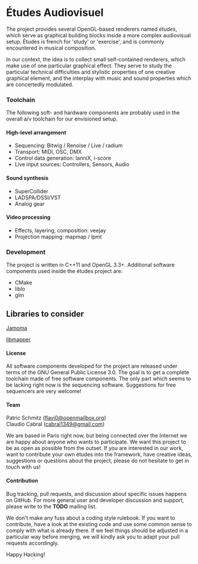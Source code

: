 # Études Audiovisuel

The project provides several OpenGL-based renderers named *études*,
which serve as graphical building blocks inside a more complex
audiovisual setup. Études is french for 'study' or 'exercise', and is
commonly encountered in musical composition.

In our context, the idea is to
collect small self-contained renderers, which make use of one
particular graphical effect. They serve to study the particular
technical difficulties and stylistic properties of one creative
graphical element, and the interplay with music and sound properties
which are concertedly modulated.

### Toolchain

The following soft- and hardware components are probably used in the
overall a/v toolchain for our envisioned setup.

#### High-level arrangement

- Sequencing: Bitwig / Renoise / Live / radium
- Transport: MIDI, OSC, DMX
- Control data generation: IanniX, i-score
- Live input sources: Controllers, Sensors, Audio
 
#### Sound synthesis

- SuperCollider
- LADSPA/DSSI/VST
- Analog gear

#### Video processing

- Effects, layering, composition: veejay
- Projection mapping: mapmap / lpmt


### Development

The project is written in C++11 and OpenGL 3.3+. Additional software
components used inside the études project are:

- CMake
- liblo
- glm

## Libraries to consider

[Jamoma](http://jamoma.org/)

[libmapper](https://github.com/libmapper/libmapper)

#### License

All software components developed for the project are released under
terms of the GNU General Public License 3.0. The goal is to get a
complete toolchain made of free software components. The only part
which seems to be lacking right now is the sequencing
software. Suggestions for free sequencers are very welcome!

#### Team

Patric Schmitz (<flavi0@openmailbox.org>)<br>
Claudio Cabral (<cabral1349@gmail.com>)

We are based in Paris right now, but being connected over the Internet
we are happy about anyone who wants to participate. We want this
project to be as open as possible from the outset. If you are
interested in our work, want to contribute your own études into the
framework, have creative ideas, suggestions or questions about the
project, please do not hesitate to get in touch with us!

#### Contribution

Bug tracking, pull requests, and discussion about specific issues
happens on GitHub. For more general user and developer discussion and
support, please write to the **TODO** mailing list.

We don't make any fuss about a coding style rulebook. If you want to
contribute, have a look at the existing code and use some common sense
to comply with what is already there. If we feel things should be
adjusted in a particular way before merging, we will kindly ask you to
adapt your pull requests accordingly.

Happy Hacking!